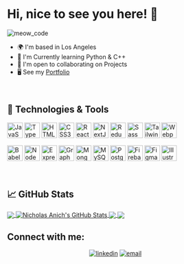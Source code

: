 <!-- ### Hi there, I'm Nicholas Anich 👋  -->

# Hi, nice to see you here! 👋

![meow_code](https://user-images.githubusercontent.com/43455999/210121096-e3acf694-e077-499c-941a-5823504f863e.gif)

* 🌍  I'm based in Los Angeles
* 🧠  I'm Currently learning Python & C++
* 🤝  I'm open to collaborating on Projects
* 🖥️  See my [Portfolio](http://nicholasanich.com)


<!-- [![LinkedIn](https://img.shields.io/badge/linkedin%20-%230077B5.svg?&style=flat-square&logo=linkedin&logoColor=white)](https://www.linkedin.com/in/nick-anich/)
[![Gmail](https://img.shields.io/badge/Gmail%20-D14836?style=flat-square&logo=gmail&logoColor=white)](mailto:infinitevolume@gmail.com) -->

<br />

## 🔧 Technologies & Tools


<p align="left">
<a href="https://developer.mozilla.org/en-US/docs/Web/JavaScript" target="_blank" rel="noreferrer"><img src="https://raw.githubusercontent.com/danielcranney/readme-generator/main/public/icons/skills/javascript-colored.svg" width="36" height="36" alt="JavaScript" /></a>
<a href="https://www.typescriptlang.org/" target="_blank" rel="noreferrer"><img src="https://raw.githubusercontent.com/danielcranney/readme-generator/main/public/icons/skills/typescript-colored.svg" width="36" height="36" alt="TypeScript" /></a>
<a href="https://developer.mozilla.org/en-US/docs/Glossary/HTML5" target="_blank" rel="noreferrer"><img src="https://raw.githubusercontent.com/danielcranney/readme-generator/main/public/icons/skills/html5-colored.svg" width="36" height="36" alt="HTML5" /></a>
 <a href="https://www.w3.org/TR/CSS/#css" target="_blank" rel="noreferrer"><img src="https://raw.githubusercontent.com/danielcranney/readme-generator/main/public/icons/skills/css3-colored.svg" width="36" height="36" alt="CSS3" /></a>
<a href="https://reactjs.org/" target="_blank" rel="noreferrer"><img src="https://raw.githubusercontent.com/danielcranney/readme-generator/main/public/icons/skills/react-colored.svg" width="36" height="36" alt="React" /></a>
<a href="https://nextjs.org/docs" target="_blank" rel="noreferrer"><img src="https://raw.githubusercontent.com/danielcranney/readme-generator/main/public/icons/skills/nextjs-colored.svg" width="36" height="36" alt="NextJs" /></a>
 <a href="https://redux.js.org/" target="_blank" rel="noreferrer"><img src="https://raw.githubusercontent.com/danielcranney/readme-generator/main/public/icons/skills/redux-colored.svg" width="36" height="36" alt="Redux" /></a>
<a href="https://sass-lang.com/" target="_blank" rel="noreferrer"><img src="https://raw.githubusercontent.com/danielcranney/readme-generator/main/public/icons/skills/sass-colored.svg" width="36" height="36" alt="Sass" /></a>
<a href="https://tailwindcss.com/" target="_blank" rel="noreferrer"><img src="https://raw.githubusercontent.com/danielcranney/readme-generator/main/public/icons/skills/tailwindcss-colored.svg" width="36" height="36" alt="TailwindCSS" /></a>
<a href="https://webpack.js.org/" target="_blank" rel="noreferrer"><img src="https://raw.githubusercontent.com/danielcranney/readme-generator/main/public/icons/skills/webpack-colored.svg" width="36" height="36" alt="Webpack" /></a>

 <a href="https://babeljs.io/" target="_blank" rel="noreferrer"><img src="https://raw.githubusercontent.com/danielcranney/readme-generator/main/public/icons/skills/babel-colored.svg" width="36" height="36" alt="Babel" /></a>
 <a href="https://nodejs.org/en/" target="_blank" rel="noreferrer"><img src="https://raw.githubusercontent.com/danielcranney/readme-generator/main/public/icons/skills/nodejs-colored.svg" width="36" height="36" alt="NodeJS" /></a>
<a href="https://expressjs.com/" target="_blank" rel="noreferrer"><img src="https://raw.githubusercontent.com/danielcranney/readme-generator/main/public/icons/skills/express-colored.svg" width="36" height="36" alt="Express" /></a>
<a href="https://graphql.org/" target="_blank" rel="noreferrer"><img src="https://raw.githubusercontent.com/danielcranney/readme-generator/main/public/icons/skills/graphql-colored.svg" width="36" height="36" alt="GraphQL" /></a>
<a href="https://www.mongodb.com/" target="_blank" rel="noreferrer"><img src="https://raw.githubusercontent.com/danielcranney/readme-generator/main/public/icons/skills/mongodb-colored.svg" width="36" height="36" alt="MongoDB" /></a>
<a href="https://www.mysql.com/" target="_blank" rel="noreferrer"><img src="https://raw.githubusercontent.com/danielcranney/readme-generator/main/public/icons/skills/mysql-colored.svg" width="36" height="36" alt="MySQL" /></a>
<a href="https://www.postgresql.org/" target="_blank" rel="noreferrer"><img src="https://raw.githubusercontent.com/danielcranney/readme-generator/main/public/icons/skills/postgresql-colored.svg" width="36" height="36" alt="PostgreSQL" /></a>
<a href="https://firebase.google.com/" target="_blank" rel="noreferrer"><img src="https://raw.githubusercontent.com/danielcranney/readme-generator/main/public/icons/skills/firebase-colored.svg" width="36" height="36" alt="Firebase" /></a>
<a href="https://www.figma.com/" target="_blank" rel="noreferrer"><img src="https://raw.githubusercontent.com/danielcranney/readme-generator/main/public/icons/skills/figma-colored.svg" width="36" height="36" alt="Figma" /></a>
<a href="adobe.com/uk/products/illustrator.html" target="_blank" rel="noreferrer"><img src="https://raw.githubusercontent.com/danielcranney/readme-generator/main/public/icons/skills/illustrator-colored.svg" width="36" height="36" alt="Illustrator" /></a>
</p>
  
  
  
<!-- ### **Front End:**

![JavaScript](https://img.shields.io/badge/JavaScript%20-%23323330.svg?&style=flat-square&logo=javascript&logoColor=%23F7DF1E)
![React](https://img.shields.io/badge/React%20-%2320232a.svg?&style=flat-square&logo=react&logoColor=%2361DAFB)
![HTML](https://img.shields.io/badge/HTML5%20-%23E34F26.svg?&style=flat-square&logo=html5&logoColor=white)
![CSS](https://img.shields.io/badge/CSS3%20-%231572B6.svg?&style=flat-square&logo=css3&logoColor=white)
![Redux](https://img.shields.io/badge/redux%20-%23593d88.svg?&style=flat-square&logo=redux&logoColor=white)
![jQuery](https://img.shields.io/badge/jQuery%20-%230A68AD.svg?&style=flat-square&logo=jquery&logoColor=fff)
![TypeScript](https://img.shields.io/badge/TypeScript%20-%230A68AD.svg?&style=flat-square&logo=typescript&logoColor=fff)

### **Back End:**

![Node](https://img.shields.io/badge/node.js%20-%2343853D.svg?&style=flat-square&logo=node.js&logoColor=white)
![Express](https://img.shields.io/badge/Express%20-%23404d59.svg?&style=flat-square)
![MySQL](https://img.shields.io/badge/MySQL%20-%2300f.svg?&style=flat-square&logo=mysql&logoColor=white)
![PostgreSQL](https://img.shields.io/badge/PostgreSQL%20-%232187B6.svg?&style=flat-square&logo=postgreSQL&logoColor=white)
![MongoDB](https://img.shields.io/badge/MongoDB%20-%234ea94b.svg?&style=flat-square&logo=mongodb&logoColor=white)
![Mongoose](https://img.shields.io/badge/Mongoose%20-%23880000.svg?&style=flat-square&logo=mongoose)
![Axios](https://img.shields.io/badge/-Axios-blueviolet)

### **Testing and Deployment:**

![Postman](https://img.shields.io/badge/Postman%20-FF6C37?style=flat-square&logo=postman&logoColor=red)
![Mocha](https://img.shields.io/badge/-mocha%20-%238D6748?&style=flat-square&logo=mocha&logoColor=white)
![Chai](https://img.shields.io/badge/Chai%20-%23F6ECD4.svg?&style=flat-square)
![Jest](https://img.shields.io/badge/-jest-%23C21325?style=flat&logo=jest&logoColor=white)
![AWS](https://img.shields.io/badge/AWS-%23FF9900.svg?style=flat&logo=amazon-aws&logoColor=white)
![Heroku](https://img.shields.io/badge/Heroku%20-%23880000.svg?&style=flat-square)
![Docker](https://img.shields.io/badge/Docker%20-%238DD6F9.svg?&style=flat-square)


### **Developer Tools:**
![Vim](https://img.shields.io/badge/VIM-%2311AB00.svg?style=flat&logo=vim&logoColor=white)
![Git](https://img.shields.io/badge/Git%20-%23F05033.svg?&style=flat-square&logo=git&logoColor=white)
![VSCode](https://img.shields.io/badge/VS%20Code%20-%23007ACC.svg?&style=flat-square&logo=visual-studio-code&logoColor=white)
![Babel](https://img.shields.io/badge/Babel%20-F9DC3e?style=flat-square&logo=babel&logoColor=black)
![webpack](https://img.shields.io/badge/webpack%20-%238DD6F9.svg?&style=flat-square&logo=webpack&logoColor=black)
![npm](https://img.shields.io/badge/npm%20-%23CB3837.svg?&style=flat-square&logo=npm&logoColor=black)
![Trello](https://img.shields.io/badge/Trello%20-%23026AA7.svg?&style=flat-square&logo=Trello&logoColor=white) -->


<br />

## &#x1f4c8; GitHub Stats


<!--

NOTE: changed the src to include "sigma-five" since private instance wasn't working. Should change it back later.

<a href="https://github.com/NicholasAnich/NicholasAnich">
  <img align="center" src="https://github-readme-stats-nicholasanich.vercel.app/api/top-langs/?username=NicholasAnich&hide=java,html,tex&title_color=14b8a6&text_color=c9cacc&icon_color=2bbc8a&bg_color=1d1f21&langs_count=3" />
</a>
-->
<a href="https://github.com/NicholasAnich/NicholasAnich">
  <img align="center" src="https://github-readme-stats-sigma-five.vercel.app/api/top-langs/?username=NicholasAnich&hide=java,html,tex&title_color=14b8a6&text_color=c9cacc&icon_color=2bbc8a&bg_color=1d1f21&langs_count=3" />
</a>
<!--
<a href="https://github.com/NicholasAnich/NicholasAnich">
  <img align="center" src="https://github-readme-stats-nicholasanich.vercel.app/api?username=NicholasAnich&show_icons=true&line_height=27&count_private=true&title_color=14b8a6&text_color=c9cacc&icon_color=2bbc8a&bg_color=1d1f21" alt="Nicholas Anich's GitHub Stats" />
</a>
-->
<a href="https://github.com/NicholasAnich/NicholasAnich">
  <img align="center" src="https://github-readme-stats-sigma-five.vercel.app/api?username=NicholasAnich&show_icons=true&line_height=27&count_private=true&title_color=14b8a6&text_color=c9cacc&icon_color=2bbc8a&bg_color=1d1f21" alt="Nicholas Anich's GitHub Stats" />
</a>
<!--
<a href="https://github.com/NicholasAnich/next-minimalist-porfolio">
  <img align="center" src="https://github-readme-stats-nicholasanich.vercel.app/api/pin/?username=NicholasAnich&repo=next-minimalist-porfolio&title_color=14b8a6&text_color=c9cacc&icon_color=2bbc8a&bg_color=1d1f21" />
</a>
-->
<a href="https://github.com/NicholasAnich/next-minimalist-porfolio">
  <img align="center" src="https://github-readme-stats-sigma-five.vercel.app/api/pin/?username=NicholasAnich&repo=next-minimalist-porfolio&title_color=14b8a6&text_color=c9cacc&icon_color=2bbc8a&bg_color=1d1f21" />
</a>
<!--
<a href="https://github.com/NicholasAnich/Easy-Bank-Lading-Page">
  <img align="center" src="https://github-readme-stats-nicholasanich.vercel.app/api/pin/?username=NicholasAnich&repo=Easy-Bank-Lading-Page&title_color=14b8a6&text_color=c9cacc&icon_color=2bbc8a&bg_color=1d1f21" />
</a>    
-->
<a href="https://github.com/NicholasAnich/Easy-Bank-Lading-Page">
  <img align="center" src="https://github-readme-stats-sigma-five.vercel.app/api/pin/?username=NicholasAnich&repo=Easy-Bank-Lading-Page&title_color=14b8a6&text_color=c9cacc&icon_color=2bbc8a&bg_color=1d1f21" />
</a>    

## Connect with me:
<p align="center">
  <a href="https://www.linkedin.com/in/nick-anich"><img src="https://img.icons8.com/color/96/000000/linkedin.png" alt="linkedin"/></a>
  <a href="mailto:infinitevolume@gmail.com"><img src="https://img.icons8.com/color/96/000000/gmail.png" alt="email"/></a>
  </p>


